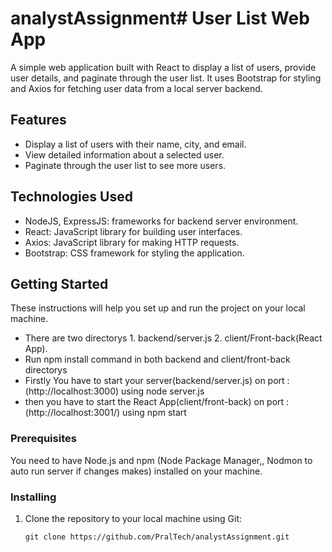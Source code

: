 # analystAssignment# User List Web App

A simple web application built with React to display a list of users, provide user details, and paginate through the user list. It uses Bootstrap for styling and Axios for fetching user data from a local server backend.

## Features

- Display a list of users with their name, city, and email.
- View detailed information about a selected user.
- Paginate through the user list to see more users.

## Technologies Used
- NodeJS, ExpressJS: frameworks for backend server environment.
- React: JavaScript library for building user interfaces.
- Axios: JavaScript library for making HTTP requests.
- Bootstrap: CSS framework for styling the application.

## Getting Started

These instructions will help you set up and run the project on your local machine.
- There are two directorys 1. backend/server.js 2. client/Front-back(React App).
- Run npm install command in both backend and client/front-back directorys 
- Firstly You have to start your server(backend/server.js) on port : (http://localhost:3000) using node server.js
- then you have to start the React App(client/front-back) on port : (http://localhost:3001/) using npm start

### Prerequisites

You need to have Node.js and npm (Node Package Manager,, Nodmon to auto run server if changes makes) installed on your machine.

### Installing

1. Clone the repository to your local machine using Git:

   ```shell
   git clone https://github.com/PralTech/analystAssignment.git
